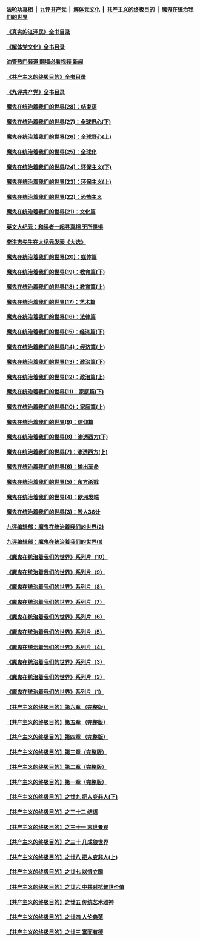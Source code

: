 ####  [法轮功真相](../../../../basic/blob/master/README.md?t=06270201) &nbsp;|&nbsp; [九评共产党](../../../../9ping.md/blob/master/README.md?t=06270201) &nbsp;|&nbsp; [解体党文化](../../../../jtdwh.md/blob/master/README.md?t=06270201)  &nbsp;|&nbsp; [共产主义的终极目的](../../../../gczydzjmd.md/blob/master/README.md?t=06270201) &nbsp;|&nbsp; [魔鬼在统治我们的世界](../../../../mgztzwmdsj.md/blob/master/README.md?t=06270201) 

#### [《真实的江泽民》全书目录](../pages/nsc422/n13721399.md?t=06270201) 

#### [《解体党文化》全书目录](../pages/nsc422/n13721157.md?t=06270201) 

#### [油管热门频道 翻墙必看视频 新闻](http://45.76.130.85:81/youtube.html?06270201)

#### [《共产主义的终极目的》全书目录](../pages/nsc422/n13721048.md?t=06270201) 

#### [《九评共产党》全书目录](../pages/nsc422/n13708085.md?t=06270201) 

#### [魔鬼在统治着我们的世界(28)：结束语](../pages/nsc422/n10936246.md?t=06270201) 

#### [魔鬼在统治着我们的世界(27)：全球野心(下)](../pages/nsc422/n10928319.md?t=06270201) 

#### [魔鬼在统治着我们的世界(26)：全球野心(上)](../pages/nsc422/n10900318.md?t=06270201) 

#### [魔鬼在统治着我们的世界(25)：全球化](../pages/nsc422/n10788205.md?t=06270201) 

#### [魔鬼在统治着我们的世界(24)：环保主义(下)](../pages/nsc422/n10695307.md?t=06270201) 

#### [魔鬼在统治着我们的世界(23)：环保主义(上)](../pages/nsc422/n10688613.md?t=06270201) 

#### [魔鬼在统治着我们的世界(22)：恐怖主义](../pages/nsc422/n10614727.md?t=06270201) 

#### [魔鬼在统治着我们的世界(21)：文化篇](../pages/nsc422/n10597706.md?t=06270201) 

#### [英文大纪元：和读者一起寻真相 无所畏惧](../pages/nsc422/n12542027.md?t=06270201) 

#### [李洪志先生在大纪元发表《大选》](../pages/nsc422/n12534746.md?t=06270201) 

#### [魔鬼在统治着我们的世界(20)：媒体篇](../pages/nsc422/n10586579.md?t=06270201) 

#### [魔鬼在统治着我们的世界(19)：教育篇(下)](../pages/nsc422/n10564808.md?t=06270201) 

#### [魔鬼在统治着我们的世界(18)：教育篇(上)](../pages/nsc422/n10526970.md?t=06270201) 

#### [魔鬼在统治着我们的世界(17)：艺术篇](../pages/nsc422/n10499093.md?t=06270201) 

#### [魔鬼在统治着我们的世界(16)：法律篇](../pages/nsc422/n10485969.md?t=06270201) 

#### [魔鬼在统治着我们的世界(15)：经济篇(下)](../pages/nsc422/n10469975.md?t=06270201) 

#### [魔鬼在统治着我们的世界(14)：经济篇(上)](../pages/nsc422/n10457370.md?t=06270201) 

#### [魔鬼在统治着我们的世界(13)：政治篇(下)](../pages/nsc422/n10448270.md?t=06270201) 

#### [魔鬼在统治着我们的世界(12)：政治篇(上)](../pages/nsc422/n10444576.md?t=06270201) 

#### [魔鬼在统治着我们的世界(11)：家庭篇(下)](../pages/nsc422/n10440961.md?t=06270201) 

#### [魔鬼在统治着我们的世界(10)：家庭篇(上)](../pages/nsc422/n10435448.md?t=06270201) 

#### [魔鬼在统治着我们的世界(9)：信仰篇](../pages/nsc422/n10432159.md?t=06270201) 

#### [魔鬼在统治着我们的世界(8)：渗透西方(下)](../pages/nsc422/n10429603.md?t=06270201) 

#### [魔鬼在统治着我们的世界(7)：渗透西方(上)](../pages/nsc422/n10426013.md?t=06270201) 

#### [魔鬼在统治着我们的世界(6)：输出革命](../pages/nsc422/n10421536.md?t=06270201) 

#### [魔鬼在统治着我们的世界(5)：东方杀戮](../pages/nsc422/n10417707.md?t=06270201) 

#### [魔鬼在统治着我们的世界(4)：欧洲发端](../pages/nsc422/n10414890.md?t=06270201) 

#### [魔鬼在统治着我们的世界(3)：毁人36计](../pages/nsc422/n10411583.md?t=06270201) 

#### [九评编辑部：魔鬼在统治着我们的世界(2)](../pages/nsc422/n10410036.md?t=06270201) 

#### [九评编辑部：魔鬼在统治着我们的世界(1)](../pages/nsc422/n10406825.md?t=06270201) 

#### [《魔鬼在统治着我们的世界》系列片（10）](../pages/nsc422/n12292670.md?t=06270201) 

#### [《魔鬼在统治着我们的世界》系列片（9）](../pages/nsc422/n12290859.md?t=06270201) 

#### [《魔鬼在统治着我们的世界》系列片（8）](../pages/nsc422/n12287445.md?t=06270201) 

#### [《魔鬼在统治着我们的世界》系列片（7）](../pages/nsc422/n12283425.md?t=06270201) 

#### [《魔鬼在统治着我们的世界》系列片（6）](../pages/nsc422/n12282314.md?t=06270201) 

#### [《魔鬼在统治着我们的世界》系列片（5）](../pages/nsc422/n12281419.md?t=06270201) 

#### [《魔鬼在统治着我们的世界》系列片（4）](../pages/nsc422/n12274024.md?t=06270201) 

#### [《魔鬼在统治着我们的世界》系列片（3）](../pages/nsc422/n12271322.md?t=06270201) 

#### [《魔鬼在统治着我们的世界》系列片（2）](../pages/nsc422/n12269049.md?t=06270201) 

#### [《魔鬼在统治着我们的世界》系列片（1）](../pages/nsc422/n12267575.md?t=06270201) 

#### [【共产主义的终极目的】第六章 （完整版）](../pages/nsc422/n11428913.md?t=06270201) 

#### [【共产主义的终极目的】第五章 （完整版）](../pages/nsc422/n11428912.md?t=06270201) 

#### [【共产主义的终极目的】第四章 （完整版）](../pages/nsc422/n11428907.md?t=06270201) 

#### [【共产主义的终极目的】第三章（完整版）](../pages/nsc422/n11428848.md?t=06270201) 

#### [【共产主义的终极目的】第二章（完整版）](../pages/nsc422/n11428831.md?t=06270201) 

#### [【共产主义的终极目的】第一章（完整版）](../pages/nsc422/n11417651.md?t=06270201) 

#### [【共产主义的终极目的】之廿九 把人变非人(下)](../pages/nsc422/n11344140.md?t=06270201) 

#### [【共产主义的终极目的】之三十二 结语](../pages/nsc422/n11360535.md?t=06270201) 

#### [【共产主义的终极目的】之三十一 末世景观](../pages/nsc422/n11351129.md?t=06270201) 

#### [【共产主义的终极目的】之三十 几成狼世界](../pages/nsc422/n11348280.md?t=06270201) 

#### [【共产主义的终极目的】之廿八 把人变非人(上)](../pages/nsc422/n11340492.md?t=06270201) 

#### [【共产主义的终极目的】之廿七 以恨立国](../pages/nsc422/n11336944.md?t=06270201) 

#### [【共产主义的终极目的】之廿六 中共对抗普世价值](../pages/nsc422/n11324785.md?t=06270201) 

#### [【共产主义的终极目的】之廿五 传统艺术颂神](../pages/nsc422/n11296396.md?t=06270201) 

#### [【共产主义的终极目的】之廿四 人伦典范](../pages/nsc422/n11296397.md?t=06270201) 

#### [【共产主义的终极目的】之廿三 富而有德](../pages/nsc422/n11283598.md?t=06270201) 

<img src='http://gfw-breaker.win/goodnews/indexes/nsc422.md' width='0px' height='0px'/>
